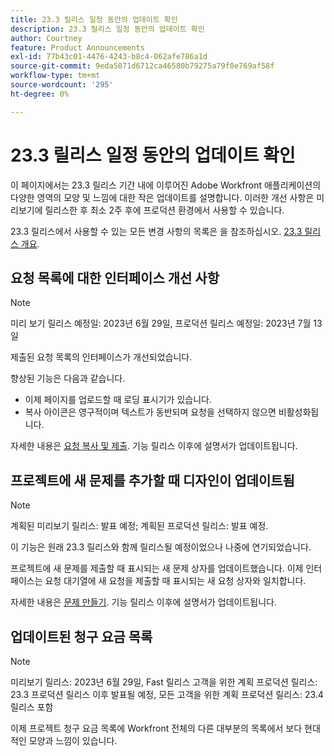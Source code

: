 ```yaml
---
title: 23.3 릴리스 일정 동안의 업데이트 확인
description: 23.3 릴리스 일정 동안의 업데이트 확인
author: Courtney
feature: Product Announcements
exl-id: 77b43c01-4476-4243-b8c4-062afe786a1d
source-git-commit: 9eda5871d6712ca46580b79275a79f0e769af58f
workflow-type: tm+mt
source-wordcount: '295'
ht-degree: 0%

---
```


# 23.3 릴리스 일정 동안의 업데이트 확인

이 페이지에서는 23.3 릴리스 기간 내에 이루어진 Adobe Workfront 애플리케이션의 다양한 영역의 모양 및 느낌에 대한 작은 업데이트를 설명합니다. 이러한 개선 사항은 미리보기에 릴리스한 후 최소 2주 후에 프로덕션 환경에서 사용할 수 있습니다.

23.3 릴리스에서 사용할 수 있는 모든 변경 사항의 목록은 을 참조하십시오. [23.3 릴리스 개요](/help/quicksilver/product-announcements/product-releases/23.3-release-activity/23-3-release-overview.md).

## 요청 목록에 대한 인터페이스 개선 사항

>[!NOTE]
>
>미리 보기 릴리스 예정일: 2023년 6월 29일, 프로덕션 릴리스 예정일: 2023년 7월 13일

제출된 요청 목록의 인터페이스가 개선되었습니다.

향상된 기능은 다음과 같습니다.

* 이제 페이지를 업로드할 때 로딩 표시기가 있습니다.
* 복사 아이콘은 영구적이며 텍스트가 동반되며 요청을 선택하지 않으면 비활성화됩니다.

자세한 내용은 [요청 복사 및 제출](/help/quicksilver/manage-work/requests/create-requests/copy-and-submit-requests.md). 기능 릴리스 이후에 설명서가 업데이트됩니다.

## 프로젝트에 새 문제를 추가할 때 디자인이 업데이트됨

>[!NOTE]
>
>계획된 미리보기 릴리스: 발표 예정; 계획된 프로덕션 릴리스: 발표 예정.
>
>이 기능은 원래 23.3 릴리스와 함께 릴리스될 예정이었으나 나중에 연기되었습니다.

프로젝트에 새 문제를 제출할 때 표시되는 새 문제 상자를 업데이트했습니다. 이제 인터페이스는 요청 대기열에 새 요청을 제출할 때 표시되는 새 요청 상자와 일치합니다.

자세한 내용은 [문제 만들기](../../../manage-work/issues/manage-issues/create-issues.md). 기능 릴리스 이후에 설명서가 업데이트됩니다.

## 업데이트된 청구 요금 목록

>[!NOTE]
>
>미리보기 릴리스: 2023년 6월 29일, Fast 릴리스 고객을 위한 계획 프로덕션 릴리스: 23.3 프로덕션 릴리스 이후 발표될 예정, 모든 고객을 위한 계획 프로덕션 릴리스: 23.4 릴리스 포함

이제 프로젝트 청구 요금 목록에 Workfront 전체의 다른 대부분의 목록에서 보다 현대적인 모양과 느낌이 있습니다.

